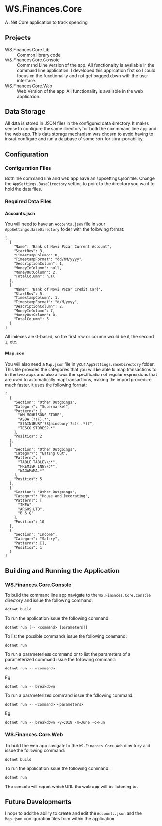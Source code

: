 # WS.Finances.Core
A .Net Core application to track spending

## Projects
<dl>
  <dt>WS.Finances.Core.Lib</dt>
  <dd>Common library code</dd>
  <dt>WS.Finances.Core.Console</dt>
  <dd>Command Line Version of the app. All functionality is available in the command line application. I developed this application first so I could focus on the functionality and not get bogged down with the user interface.</dd>  <dt>WS.Finances.Core.Web</dt>
  <dd>Web Version of the app. All functionality is available in the web application.</dd>
</dl>

## Data Storage
All data is stored in JSON files in the configured data directory. It makes sense to configure the same directory for both the commmand line app and the web app. This data storage mechanism was chosen to avoid having to install configure and run a database of some sort for ultra-portability.

## Configuration

### Configuration Files
Both the command line and web app have an appsettings.json file. Change the `AppSettings.BaseDirectory` setting to point to the directory you want to hold the data files.

### Required Data Files

#### Accounts.json
You will need to have an `Accounts.json` file in your `AppSettings.BaseDirectory` folder with the following format:

    [
      {
        "Name": "Bank of Novi Pazar Current Account",
        "StartRow": 3,
        "TimestampColumn": 0,
        "TimestampFormat": "dd/MM/yyyy",
        "DescriptionColumn": 1,
        "MoneyInColumn": null,
        "MoneyOutColumn": 2,
        "TotalColumn": null
      },
      {
        "Name": "Bank of Novi Pazar Credit Card",
        "StartRow": 5,
        "TimestampColumn": 1,
        "TimestampFormat": "d/M/yyyy",
        "DescriptionColumn": 2,
        "MoneyInColumn": 7,
        "MoneyOutColumn": 8,
        "TotalColumn": 5
      }
    ]

All indexes are 0-based, so the first row or column would be `0`, the second `1`, etc.

#### Map.json
You will also need a `Map.json` file in your `AppSettings.BaseDirectory` folder. This file provides the categories that you will be able to map transactions to in the two apps and also allows the specification of regular expressions that are used to automatically map transactions, making the import procedure much faster. It uses the following format:

    [
      {
        "Section": "Other Outgoings",
        "Category": "Supermarket",
        "Patterns": [
          "WM MORRISONS STORE",
          "ASDA (?!F).*",
          "S(AINSBURY'?S|ainsbury'?s)( .*)?",
          "TESCO STORES?.*"
        ],
        "Position": 2
      },
      {
        "Section": "Other Outgoings",
        "Category": "Eating Out",
        "Patterns": [
          "TABLE TABLE\\d*",
          "PREMIER INN\\d*",
          "WAGAMAMA.*"
        ],
        "Position": 5
      },
      {
        "Section": "Other Outgoings",
        "Category": "House and Decorating",
        "Patterns": [
          "IKEA",
          "ARGOS LTD",
          "B & Q"
        ],
        "Position": 10
      },
      {
        "Section": "Income",
        "Category": "Salary",
        "Patterns": [],
        "Position": 1
      }
    ]

## Building and Running the Application

### WS.Finances.Core.Console
To build the command line app navigate to the `WS.Finances.Core.Console` directory and issue the following command:

    dotnet build

To run the application issue the following command:

    dotnet run [-- <command> [parameters]]

To list the possible commands issue the following command:

    dotnet run

To run a parameterless command or to list the parameters of a parameterized command issue the following command:

    dotnet run -- <command>

Eg.

    dotnet run -- breakdown

To run a parameterized command issue the following command:

    dotnet run -- <command> <parameters>

Eg.

    dotnet run -- breakdown -y=2018 -m=June -c=Fun

### WS.Finances.Core.Web
To build the web app navigate to the `WS.Finances.Core.Web` directory and issue the following command:

    dotnet build

To run the application issue the following command:

    dotnet run

The console will report which URL the web app will be listening to.

## Future Developments
I hope to add the ability to create and edit the `Accounts.json` and the `Map.json` configuration files from within the application